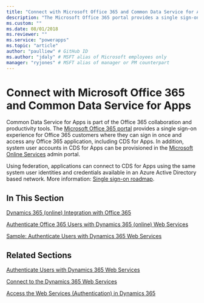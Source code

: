 ```yaml
---
title: "Connect with Microsoft Office 365 and Common Data Service for Apps (Common Data Service for Apps) | Microsoft Docs" # Intent and product brand in a unique string of 43-59 chars including spaces
description: "The Microsoft Office 365 portal provides a single sign-on experience for Office 365 customers where they can sign in once and access any Office 365 application, including Dynamics 365 (online)" # 115-145 characters including spaces. This abstract displays in the search result.
ms.custom: ""
ms.date: 08/01/2018
ms.reviewer: ""
ms.service: "powerapps"
ms.topic: "article"
author: "paulliew" # GitHub ID
ms.author: "jdaly" # MSFT alias of Microsoft employees only
manager: "ryjones" # MSFT alias of manager or PM counterpart
---
```

# Connect with Microsoft Office 365 and Common Data Service for Apps

Common Data Service for Apps is part of the Office 365 collaboration and productivity tools. The [Microsoft Office 365 portal](http://www.microsoft.com/office365) provides a single sign-on experience for Office 365 customers where they can sign in once and access any Office 365 application, including CDS for Apps. In addition, system user accounts in CDS for Apps can be provisioned in the [Microsoft Online Services](http://portal.microsoftonline.com/) admin portal.  
  
 Using federation, applications can connect to CDS for Apps using the same system user identities and credentials available in an Azure Active Directory based network. More information: [Single sign-on roadmap](https://technet.microsoft.com/library/hh967643.aspx).  
  
## In This Section  
 [Dynamics 365 (online) Integration with Office 365](online-integration-office-365.md)  
  
 [Authenticate Office 365 Users with Dynamics 365 (online) Web Services](/dynamics365/customer-engagement/developer/authenticate-office-365-users-customer-engagement-web-services)  
  
 [Sample: Authenticate Users with Dynamics 365 Web Services](/dynamics365/customer-engagement/developer/sample-authenticate-users-web-services)  
  
## Related Sections  
 [Authenticate Users with Dynamics 365 Web Services](authenticate-users.md)  
  
 [Connect to the Dynamics 365 Web Services](authenticate-office-365-users-customer-engagement-web-services.md)  
  
 [Access the Web Services (Authentication) in Dynamics 365](authenticate-users.md)
